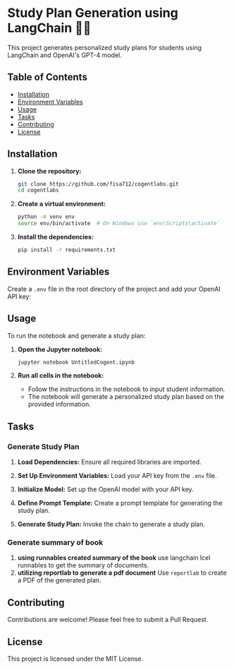 # Study Plan Generation using LangChain 🦜🔗

This project generates personalized study plans for students using LangChain and OpenAI's GPT-4 model.

## Table of Contents
- [Installation](#installation)
- [Environment Variables](#environment-variables)
- [Usage](#usage)
- [Tasks](#tasks)
- [Contributing](#contributing)
- [License](#license)

## Installation

1. **Clone the repository:**

    ```bash
    git clone https://github.com/fisa712/cogentlabs.git
    cd cogentlabs
    ```

2. **Create a virtual environment:**

    ```bash
    python -m venv env
    source env/bin/activate  # On Windows use `env\Scripts\activate`
    ```

3. **Install the dependencies:**

    ```bash
    pip install -r requirements.txt
    ```

## Environment Variables

Create a `.env` file in the root directory of the project and add your OpenAI API key:


## Usage

To run the notebook and generate a study plan:

1. **Open the Jupyter notebook:**

    ```bash
    jupyter notebook UntitledCogent.ipynb
    ```

2. **Run all cells in the notebook:**
    - Follow the instructions in the notebook to input student information.
    - The notebook will generate a personalized study plan based on the provided information.

## Tasks

### Generate Study Plan

1. **Load Dependencies:**
    Ensure all required libraries are imported.

2. **Set Up Environment Variables:**
    Load your API key from the `.env` file.

3. **Initialize Model:**
    Set up the OpenAI model with your API key.

4. **Define Prompt Template:**
    Create a prompt template for generating the study plan.

5. **Generate Study Plan:**
    Invoke the chain to generate a study plan.
### Generate summary of book
1. **using runnables created summary of the book**
   use langchain lcel runnables to get the summary of documents.
2. **utilizing reportlab to generate a pdf document**
     Use `reportlab` to create a PDF of the generated plan.
## Contributing

Contributions are welcome! Please feel free to submit a Pull Request.

## License

This project is licensed under the MIT License.
